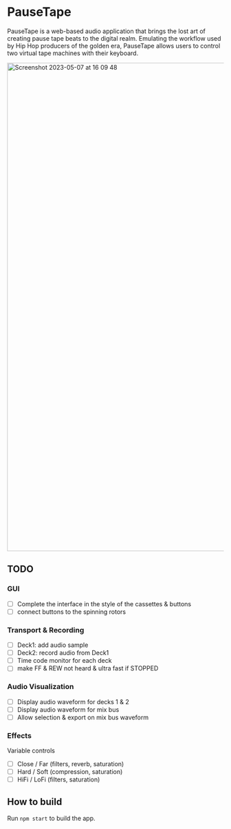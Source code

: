 # PauseTape

PauseTape is a web-based audio application that brings the lost art of creating pause tape beats to the digital realm. Emulating the workflow used by Hip Hop producers of the golden era, PauseTape allows users to control two virtual tape machines with their keyboard.

<img width="1133" alt="Screenshot 2023-05-07 at 16 09 48" src="https://user-images.githubusercontent.com/73052877/236682671-6e733bad-99bc-4ad6-ae53-b0600f41e8e8.png">

## TODO

### GUI

- [ ]  Complete the interface in the style of the cassettes & buttons
- [ ]  connect buttons to the spinning rotors

### Transport & Recording

- [ ]  Deck1: add audio sample
- [ ]  Deck2: record audio from Deck1
- [ ]  Time code monitor for each deck
- [ ]  make FF & REW not heard & ultra fast if STOPPED

### Audio Visualization

- [ ]  Display audio waveform for decks 1 & 2
- [ ]  Display audio waveform for mix bus
- [ ]  Allow selection & export on mix bus waveform

### Effects

Variable controls

- [ ]  Close / Far (filters, reverb, saturation)
- [ ]  Hard / Soft (compression, saturation)
- [ ]  HiFi / LoFi (filters, saturation)

## How to build

Run `npm start` to build the app.
